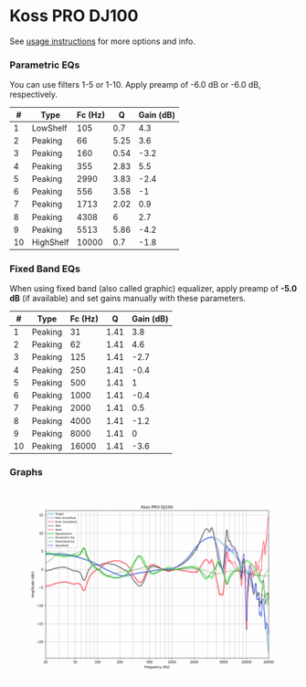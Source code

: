 # Koss PRO DJ100
See [usage instructions](https://github.com/jaakkopasanen/AutoEq#usage) for more options and info.

### Parametric EQs
You can use filters 1-5 or 1-10. Apply preamp of -6.0 dB or -6.0 dB, respectively.

|   # | Type      |   Fc (Hz) |    Q |   Gain (dB) |
|-----|-----------|-----------|------|-------------|
|   1 | LowShelf  |       105 | 0.7  |         4.3 |
|   2 | Peaking   |        66 | 5.25 |         3.6 |
|   3 | Peaking   |       160 | 0.54 |        -3.2 |
|   4 | Peaking   |       355 | 2.83 |         5.5 |
|   5 | Peaking   |      2990 | 3.83 |        -2.4 |
|   6 | Peaking   |       556 | 3.58 |        -1   |
|   7 | Peaking   |      1713 | 2.02 |         0.9 |
|   8 | Peaking   |      4308 | 6    |         2.7 |
|   9 | Peaking   |      5513 | 5.86 |        -4.2 |
|  10 | HighShelf |     10000 | 0.7  |        -1.8 |

### Fixed Band EQs
When using fixed band (also called graphic) equalizer, apply preamp of **-5.0 dB** (if available) and set gains manually with these parameters.

|   # | Type    |   Fc (Hz) |    Q |   Gain (dB) |
|-----|---------|-----------|------|-------------|
|   1 | Peaking |        31 | 1.41 |         3.8 |
|   2 | Peaking |        62 | 1.41 |         4.6 |
|   3 | Peaking |       125 | 1.41 |        -2.7 |
|   4 | Peaking |       250 | 1.41 |        -0.4 |
|   5 | Peaking |       500 | 1.41 |         1   |
|   6 | Peaking |      1000 | 1.41 |        -0.4 |
|   7 | Peaking |      2000 | 1.41 |         0.5 |
|   8 | Peaking |      4000 | 1.41 |        -1.2 |
|   9 | Peaking |      8000 | 1.41 |         0   |
|  10 | Peaking |     16000 | 1.41 |        -3.6 |

### Graphs
![](./Koss%20PRO%20DJ100.png)

